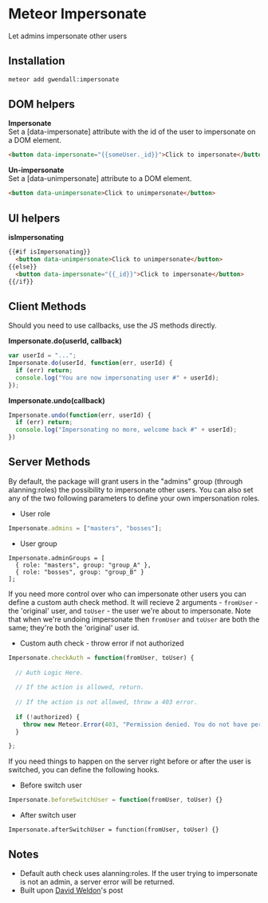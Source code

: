 Meteor Impersonate
================

Let admins impersonate other users

Installation
------------

``` sh
meteor add gwendall:impersonate
```

DOM helpers
-----------

**Impersonate**  
Set a [data-impersonate] attribute with the id of the user to impersonate on a DOM element.
``` html
<button data-impersonate="{{someUser._id}}">Click to impersonate</button>
```

**Un-impersonate**  
Set a [data-unimpersonate] attribute to a DOM element.
``` html
<button data-unimpersonate>Click to unimpersonate</button>
```

UI helpers
----------

**isImpersonating**  
``` html
{{#if isImpersonating}}
  <button data-unimpersonate>Click to unimpersonate</button>
{{else}}
  <button data-impersonate="{{_id}}">Click to impersonate</button>
{{/if}}
```

Client Methods
-------

Should you need to use callbacks, use the JS methods directly.  

**Impersonate.do(userId, callback)**  
``` javascript
var userId = "...";
Impersonate.do(userId, function(err, userId) {
  if (err) return;
  console.log("You are now impersonating user #" + userId);
});
```

**Impersonate.undo(callback)**  
``` javascript
Impersonate.undo(function(err, userId) {
  if (err) return;
  console.log("Impersonating no more, welcome back #" + userId);
})
```

Server Methods
-------

By default, the package will grant users in the "admins" group (through alanning:roles) the possibility to impersonate other users. You can also set any of the two following parameters to define your own impersonation roles.

- User role
``` javascript
Impersonate.admins = ["masters", "bosses"];
```

- User group
``` javascri
Impersonate.adminGroups = [
  { role: "masters", group: "group_A" },
  { role: "bosses", group: "group_B" }
];
```

If you need more control over who can impersonate other users you can define a custom auth check method. It will recieve 2 arguments - `fromUser` - the 'original' user, and `toUser` - the user we're about to impersonate. Note that when we're undoing impersonate then `fromUser` and `toUser` are both the same; they're both the 'original' user id. 

- Custom auth check - throw error if not authorized
``` javascript
Impersonate.checkAuth = function(fromUser, toUser) {
  
  // Auth Logic Here. 
  
  // If the action is allowed, return.
  
  // If the action is not allowed, throw a 403 error.
  
  if (!authorized) {
    throw new Meteor.Error(403, "Permission denied. You do not have permission to impersonate users.");
  }

};
```

If you need things to happen on the server right before or after the user is switched, you can define the following hooks.

- Before switch user
``` javascript
Impersonate.beforeSwitchUser = function(fromUser, toUser) {}
```

- After switch user
``` javascri
Impersonate.afterSwitchUser = function(fromUser, toUser) {}
```


Notes
-----

- Default auth check uses alanning:roles. If the user trying to impersonate is not an admin, a server error will be returned.
- Built upon [David Weldon](https://dweldon.silvrback.com/impersonating-a-user)'s post
